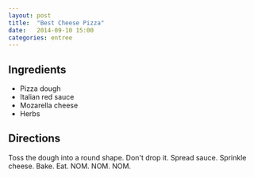 ```yaml
---
layout: post
title:  "Best Cheese Pizza"
date:   2014-09-10 15:00
categories: entree
---
```


## Ingredients
- Pizza dough
- Italian red sauce
- Mozarella cheese
- Herbs

## Directions

Toss the dough into a round shape.  Don't drop it.  Spread sauce.  Sprinkle cheese.  Bake.  Eat. NOM. NOM. NOM.
